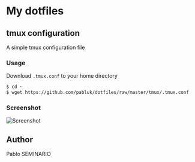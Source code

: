 # My dotfiles #


## tmux configuration ##


A simple tmux configuration file


### Usage ###


Download `.tmux.conf` to your home directory

```bash
$ cd ~
$ wget https://github.com/pabluk/dotfiles/raw/master/tmux/.tmux.conf
```


### Screenshot ###


![Screenshot](http://pabloseminario.com/wp-content/uploads/2013/01/tmux-conf.png)


## Author ##

Pablo SEMINARIO
